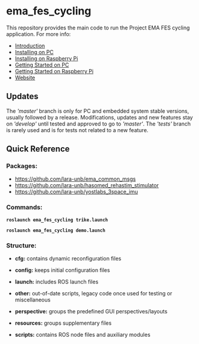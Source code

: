 # ema_fes_cycling
This repository provides the main code to run the Project EMA FES cycling application. For more info:

* [Introduction](https://github.com/lara-unb/ema_fes_cycling/wiki)
* [Installing on PC](https://github.com/lara-unb/ema_fes_cycling/wiki/1.-Installing-on-PC)
* [Installing on Raspberry Pi](https://github.com/lara-unb/ema_fes_cycling/wiki/1.-Installing-on-RASP)
* [Getting Started on PC](https://github.com/lara-unb/ema_fes_cycling/wiki/2.-Getting-Started-on-PC)
* [Getting Started on Raspberry Pi](https://github.com/lara-unb/ema_fes_cycling/wiki/2.-Getting-Started-on-RASP)
* [Website](http://projectema.com/)

## Updates

The _'master'_ branch is only for PC and embedded system stable versions, usually followed by a release. Modifications, updates and new features stay on _'develop'_ until tested and approved to go to _'master'_. The _'tests'_ branch is rarely used and is for tests not related to a new feature.

## Quick Reference

### Packages:

* https://github.com/lara-unb/ema_common_msgs
* https://github.com/lara-unb/hasomed_rehastim_stimulator
* https://github.com/lara-unb/yostlabs_3space_imu

### Commands:

**`roslaunch ema_fes_cycling trike.launch`**

**`roslaunch ema_fes_cycling demo.launch`**

### Structure:

- **cfg:** contains dynamic reconfiguration files

- **config:** keeps initial configuration files

- **launch:** includes ROS launch files

- **other:** out-of-date scripts, legacy code once used for testing or miscellaneous 

- **perspective:** groups the predefined GUI perspectives/layouts

- **resources:** groups supplementary files

- **scripts:** contains ROS node files and auxiliary modules

